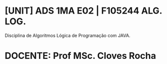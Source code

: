 # [UNIT] ADS 1MA E02 | F105244 ALG. LOG.
Disciplina de Algoritmos Lógica de Programação com JAVA.

# DOCENTE: Prof MSc. Cloves Rocha
